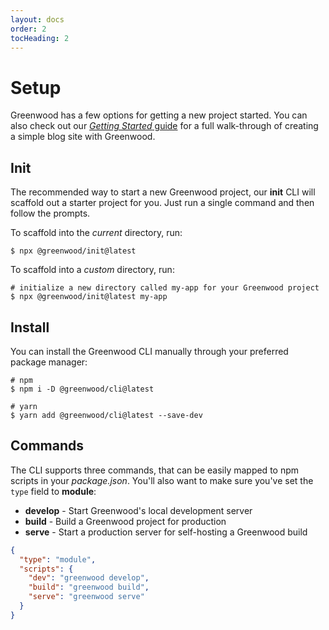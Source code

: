 ```yaml
---
layout: docs
order: 2
tocHeading: 2
---
```


# Setup

Greenwood has a few options for getting a new project started. You can also check out our [_Getting Started_ guide](/guides/getting-started/) for a full walk-through of creating a simple blog site with Greenwood.

## Init

The recommended way to start a new Greenwood project, our **init** CLI will scaffold out a starter project for you. Just run a single command and then follow the prompts.

To scaffold into the _current_ directory, run:

```shell
$ npx @greenwood/init@latest
```

To scaffold into a _custom_ directory, run:

```shell
# initialize a new directory called my-app for your Greenwood project
$ npx @greenwood/init@latest my-app
```

## Install

You can install the Greenwood CLI manually through your preferred package manager:

```shell
# npm
$ npm i -D @greenwood/cli@latest

# yarn
$ yarn add @greenwood/cli@latest --save-dev
```

## Commands

The CLI supports three commands, that can be easily mapped to npm scripts in your _package.json_. You'll also want to make sure you've set the `type` field to **module**:

- **develop** - Start Greenwood's local development server
- **build** - Build a Greenwood project for production
- **serve** - Start a production server for self-hosting a Greenwood build

```json
{
  "type": "module",
  "scripts": {
    "dev": "greenwood develop",
    "build": "greenwood build",
    "serve": "greenwood serve"
  }
}
```
